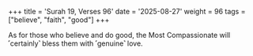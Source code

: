 +++
title = 'Surah 19, Verses 96'
date = '2025-08-27'
weight = 96
tags = ["believe", "faith", "good"]
+++

As for those who believe and do good, the Most Compassionate will ˹certainly˺ bless them with ˹genuine˺ love.